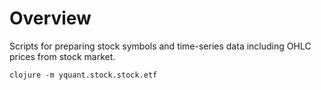 # Overview
Scripts for preparing stock symbols and time-series data including OHLC prices from stock market.

```
clojure -m yquant.stock.stock.etf
```
